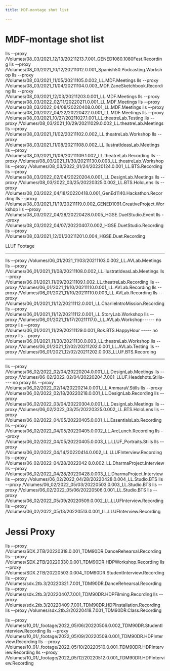 ```yaml
---
title: MDF-montage shot list

---
```


# MDF-montage shot list

lls --proxy /Volumes/08_03/2021_12/13/20211213.7.001_GENED1080.1080Fest.Recording
lls --proxy /Volumes/08_03/2021_10/12/20211012.0.001_Spanish50.Podcasting.Workshop
lls --proxy /Volumes/08_03/2021_11/05/20211105.0.002_LL.MDF.Meetings
lls --proxy /Volumes/08_03/2021_11/04/20211104.0.003_MDF.ZaneSketchbook.Recording
lls --proxy /Volumes/08_03/2021_12/03/20211203.0.001_LL.MDF.Meetings
lls --proxy /Volumes/08_03/2022_02/11/20220211.0.001_LL.MDF.Meetings
lls --proxy /Volumes/08_03/2022_04/08/20220408.0.001_LL.MDF.Meetings
lls --proxy /Volumes/08_03/2022_04/22/20220422.0.001_LL.MDF.Meetings
lls --proxy /Volumes/08_03/2021_10/27/20211027.1.001_LL.theatreLab.Testing
lls --proxy /Volumes/08_03/2021_10/29/20211029.0.002_LL.theatreLab.Meetings
lls --proxy /Volumes/08_03/2021_11/02/20211102.0.002_LL.theatreLab.Workshop
lls --proxy /Volumes/08_03/2021_11/08/20211108.0.002_LL.IlustratIdeasLab.Meetings
lls --proxy /Volumes/08_03/2021_11/09/20211109.1.002_LL.theatreLab.Recording
lls --proxy /Volumes/08_03/2021_11/30/20211130.0.003_LL.theatreLab.Workshop
lls --proxy /Volumes/08_03/2022_01/24/20220124.0.001_LL.BTS.Recording
lls --proxy /Volumes/08_03/2022_02/04/20220204.0.001_LL.DesignLab.Meetings
lls --proxy /Volumes/08_03/2022_03/25/20220325.0.002_LL.BTS.HoloLens
lls --proxy /Volumes/08_03/2022_04/18/20220418.0.001_GenEd1140.Hackathon.Recording
lls --proxy /Volumes/08_03/2021_11/19/20211119.0.002_GENED1091.CreativeProject.Workshop
lls --proxy /Volumes/08_03/2022_04/28/20220428.0.005_HGSE.DuetStudio.Event
lls --proxy /Volumes/08_03/2022_04/07/20220407.0.002_HGSE.DuetStudio.Recording
lls --proxy /Volumes/08_03/2021_12/01/20211201.0.004_HGSE.Duet.Recording


LLUF Footage
_______________

lls --proxy /Volumes/06_01/2021_11/03/20211103.0.002_LL.AVLab.Meetings
lls --proxy /Volumes/06_01/2021_11/08/20211108.0.002_LL.IlustratIdeasLab.Meetings
lls --proxy /Volumes/06_01/2021_11/09/20211109.1.002_LL.theatreLab.Recording
lls --proxy /Volumes/06_01/2021_11/10/20211110.0.001_LL.AVLab.Recording
lls --proxy /Volumes/06_01/2021_11/10/20211110.0.003_LL.AVLab.Recording
lls --proxy /Volumes/06_01/2021_11/12/20211112.0.001_LL.CharlieIntroMission.Recording
lls --proxy /Volumes/06_01/2021_11/12/20211112.0.001_LL.StoryLab.Workshop
lls --proxy /Volumes/06_01/2021_11/17/20211117.0._LL.AVLab.Workshop------ no proxy
lls --proxy /Volumes/06_01/2021_11/29/20211129.0.001_Bok.BTS.HappyHour ----- no proxy
lls --proxy /Volumes/06_01/2021_11/30/20211130.0.003_LL.theatreLab.Workshop 
lls --proxy /Volumes/06_01/2021_12/02/20211202.0.001_LL.AVLab.Testing
lls --proxy /Volumes/06_01/2021_12/02/20211202.0.003_LLUF.BTS.Recording

______________

lls --proxy /Volumes/06_02/2022_02/04/20220204.0.001_LL.DesignLab.Meetings
lls --proxy /Volumes/06_02/2022_02/04/20220204.7.001_LLUF.Headshots.Stills---- no proxy
lls --proxy /Volumes/06_02/2022_02/14/20220214.0.001_LL.AmmaraV.Stills
lls --proxy /Volumes/06_02/2022_02/18/20220218.0.001_LL.DesignLab.Recording
lls --proxy /Volumes/06_02/2022_03/04/20220304.0.001_LL.DesignLab.Meetings
lls --proxy /Volumes/06_02/2022_03/25/20220325.0.002_LL.BTS.HoloLens
lls --proxy /Volumes/06_02/2022_04/05/20220405.0.001_LL.EssentialsLab.Recording
lls --proxy /Volumes/06_02/2022_04/05/20220405.0.002_LL.ArcLunch.Recording
lls --proxy /Volumes/06_02/2022_04/05/20220405.0.003_LL.LLUF_Portraits.Stills
lls --proxy /Volumes/06_02/2022_04/14/20220414.0.002_LL.LLUFInterview.Recording
lls --proxy /Volumes/06_02/2022_04/28/2022042 8.0.002_LL.DharmaProject.Interview
lls --proxy /Volumes/06_02/2022_04/28/20220428.0.003_LL.DharmaProject.Interview
lls --proxy /Volumes/06_02/2022_04/28/20220428.0.004_LL.Studio.BTS
lls --proxy /Volumes/06_02/2022_05/03/20220503.0.003_LL.Studio.BTS
lls --proxy /Volumes/06_02/2022_05/06/20220506.0.001_LL.Studio.BTS
lls --proxy /Volumes/06_02/2022_05/09/20220509.0.002_LL.LLUFInterview.Recording
lls --proxy /Volumes/06_02/2022_05/13/20220513.0.001_LL.LLUFInterview.Recording


# Jessi Proxy

lls --proxy /Volumes/SDX.2TB/20220318.0.001_TDM90DR.DanceRehearsal.Recording
lls --proxy /Volumes/SDX.2TB/20220330.0.001_TDM90DR.HDPWorkshop.Recording
lls --proxy /Volumes/SDX.2TB/20220503.0.004_TDM90DR.StudentInterview.Recording
lls --proxy /Volumes/sdx.2tb.3/20220321.7.001_TDM90DR.DanceRehearsal.Recording
lls --proxy /Volumes/sdx.2tb.3/20220407.7.001_TDM90DR.HDPFilming.Recording
lls --proxy /Volumes/sdx.2tb.3/20220409.7.001_TDM90DR.HDPInstallation.Recording
lls --proxy /Volumes/sdx.2tb.3/20220418.7.001_TDM90DR.Class.Recording

lls --proxy /Volumes/10_01/_footage/2022_05/06/20220506.0.002_TDM90DR.StudentInterview.Recording
lls --proxy /Volumes/10_01/_footage/2022_05/09/20220509.0.001_TDM90DR.HDPInterview.Recording
lls --proxy /Volumes/10_01/_footage/2022_05/10/20220510.0.001_TDM90DR.HDPInterview.Recording
lls --proxy /Volumes/10_01/_footage/2022_05/12/20220512.0.001_TDM90DR.HDPInterview.Recording